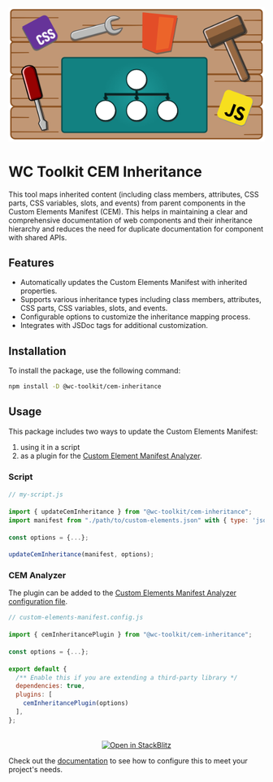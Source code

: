 <div align="center">
  
![workbench with tools, html, css, javascript, and typescript logos](https://raw.githubusercontent.com/wc-toolkit/cem-inheritance/refs/heads/main/assets/wc-toolkit_cem-inheritance.png)

</div>

# WC Toolkit CEM Inheritance

This tool maps inherited content (including class members, attributes, CSS parts, CSS variables, slots, and events) from parent components in the Custom Elements Manifest (CEM).
This helps in maintaining a clear and comprehensive documentation of web components and their inheritance hierarchy and reduces the need for duplicate documentation for component with shared APIs.

## Features

- Automatically updates the Custom Elements Manifest with inherited properties.
- Supports various inheritance types including class members, attributes, CSS parts, CSS variables, slots, and events.
- Configurable options to customize the inheritance mapping process.
- Integrates with JSDoc tags for additional customization.

## Installation

To install the package, use the following command:

```bash
npm install -D @wc-toolkit/cem-inheritance
```

## Usage

This package includes two ways to update the Custom Elements Manifest:

1. using it in a script
2. as a plugin for the [Custom Element Manifest Analyzer](https://custom-elements-manifest.open-wc.org/).

### Script

```js
// my-script.js

import { updateCemInheritance } from "@wc-toolkit/cem-inheritance";
import manifest from "./path/to/custom-elements.json" with { type: 'json' };

const options = {...};

updateCemInheritance(manifest, options);
```

### CEM Analyzer

The plugin can be added to the [Custom Elements Manifest Analyzer configuration file](https://custom-elements-manifest.open-wc.org/analyzer/config/#config-file).

```js
// custom-elements-manifest.config.js

import { cemInheritancePlugin } from "@wc-toolkit/cem-inheritance";

const options = {...};

export default {
  /** Enable this if you are extending a third-party library */
  dependencies: true,
  plugins: [
    cemInheritancePlugin(options)
  ],
};
```

<div style="text-align: center; margin-top: 32px;">
  <a href="https://stackblitz.com/edit/stackblitz-starters-57ju3afb?file=README.md" target="_blank">
    <img
      alt="Open in StackBlitz"
      src="https://developer.stackblitz.com/img/open_in_stackblitz.svg"
    />
  </a>
</div>

Check out the [documentation](https://wc-toolkit.com/documentation/cem-inheritance) to see how to configure this to meet your project's needs.
